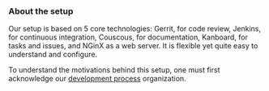 ### About the setup

Our setup is based on 5 core technologies: Gerrit, for code review, Jenkins, for continuous integration, Couscous, for documentation, Kanboard, for tasks and issues, and NGinX as a web server.
It is flexible yet quite easy to understand and configure.

To understand the motivations behind this setup, one must first acknowledge our [development process](http://doc.slyris.eu/dev/devprocess.html) organization.